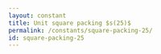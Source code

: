 ```yaml
---
layout: constant
title: Unit square packing $s(25)$
permalink: /constants/square-packing-25/
id: square-packing-25
---
```

